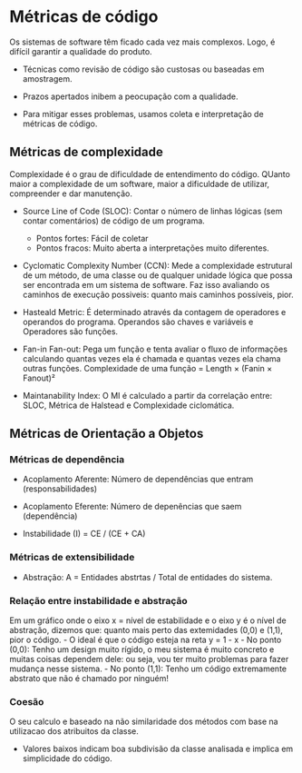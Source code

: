 # Métricas de código

Os sistemas de software têm ficado cada vez mais complexos. Logo, é difícil garantir a qualidade do produto.

- Técnicas como revisão de código são custosas ou baseadas em amostragem.

- Prazos apertados inibem a peocupação com a qualidade.

- Para mitigar esses problemas, usamos coleta e interpretação de métricas de código.

## Métricas de complexidade

Complexidade é o grau de dificuldade de entendimento do código. QUanto maior a complexidade de um software, maior a dificuldade de utilizar, compreender e dar manutenção.

- Source Line of Code (SLOC): Contar o número de linhas lógicas (sem contar comentários) de código de um programa.
    - Pontos fortes: Fácil de coletar
    - Pontos fracos: Muito aberta a interpretações muito diferentes.

- Cyclomatic Complexity Number (CCN): Mede a complexidade estrutural de um método, de uma classe ou de qualquer unidade lógica que possa ser encontrada em um sistema de software. Faz isso avaliando os caminhos de execução possiveis: quanto mais caminhos possíveis, pior.

- Hasteald Metric: É determinado através da contagem de operadores e operandos do programa. Operandos são chaves e variáveis e Operadores são funções.

- Fan-in Fan-out: Pega um função e tenta avaliar o fluxo de informações calculando quantas vezes ela é chamada e quantas vezes ela chama outras funções. Complexidade de uma função = Length × (Fanin × Fanout)² 

- Maintanability Index: O MI é calculado a partir da correlação entre: SLOC, Métrica de Halstead e Complexidade ciclomática.

## Métricas de Orientação a Objetos

### Métricas de dependência

- Acoplamento Aferente: Número de dependências que entram (responsabilidades)
- Acoplamento Eferente: Número de depenências que saem (dependência)

- Instabilidade (I) = CE / (CE + CA)

### Métricas de extensibilidade

- Abstração: A = Entidades abstrtas / Total de entidades do sistema.

### Relação entre instabilidade e abstração

Em um gráfico onde o eixo x = nível de estabilidade e o eixo y é o nível de abstração, dizemos que: quanto mais perto das extemidades (0,0) e (1,1), pior o código.
    - O ideal é que o código esteja na reta y = 1 - x
    - No ponto (0,0): Tenho um design muito rígido, o meu sistema é muito concreto e muitas coisas dependem dele: ou seja, vou ter muito problemas para fazer mudança nesse sistema.
    - No ponto (1,1): Tenho um código extremamente abstrato que não é chamado por ninguém!

### Coesão

O seu calculo e baseado na não similaridade dos métodos com base na utilizacao dos atribuitos da classe.

- Valores baixos indicam boa subdivisão da classe analisada e implica em simplicidade do código.

